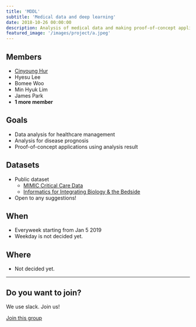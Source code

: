 ```yaml
---
title: 'MDDL'
subtitle: 'Medical data and deep learning'
date: 2018-10-26 00:00:00
description: Analysis of medical data and making proof-of-concept applications
featured_image: '/images/project/a.jpeg'
---
```


## Members

* [Cinyoung Hur](https://www.github.com/hurcy)
* Hyesu Lee
* Bomee Woo
* Min Hyuk Lim
* James Park
* **1 more member**

## Goals

* Data analysis for healthcare management
* Analysis for disease prognosis
* Proof-of-concept applications using analysis result

## Datasets

* Public dataset
  * [MIMIC Critical Care Data](https://mimic.physionet.org/)
  * [Informatics for Integrating Biology & the Bedside](https://www.i2b2.org/NLP/DataSets/Main.php)
* Open to any suggestions!

## When
* Everyweek starting from Jan 5 2019
* Weekday is not decided yet.

## Where
* Not decided yet.

---

## Do you want to join?

We use slack. Join us!

<a href="https://seoulai.slack.com/messages/CEM2RUP43" class="button button--large">Join this group</a>
